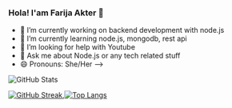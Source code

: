 ### Hola! I'am Farija Akter 👋
- 🔭 I’m currently working on backend development with node.js
- 🌱 I’m currently learning node.js, mongodb, rest api 
- 🤔 I’m looking for help with Youtube
- 💬 Ask me about Node.js or any tech related stuff
- 😄 Pronouns: She/Her
-->

![GitHub Stats](https://github-readme-stats.vercel.app/api?username=FarijaAkter&theme=synthwave)


[![GitHub Streak](http://github-readme-streak-stats.herokuapp.com?user=FarijaAkter&theme=synthwave)](https://git.io/streak-stats),[![Top Langs](https://github-readme-stats.vercel.app/api/top-langs/?username=FarijaAkter)](https://github.com/FarijaAkter/github-readme-stats)
